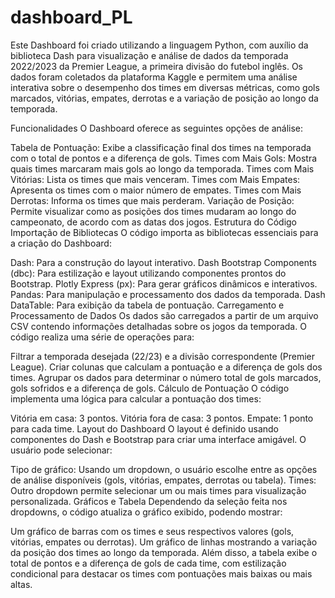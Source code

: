 # dashboard_PL

Este Dashboard foi criado utilizando a linguagem Python, com auxílio da biblioteca Dash para visualização e análise de dados da temporada 2022/2023 da Premier League, a primeira divisão do futebol inglês. Os dados foram coletados da plataforma Kaggle e permitem uma análise interativa sobre o desempenho dos times em diversas métricas, como gols marcados, vitórias, empates, derrotas e a variação de posição ao longo da temporada.

Funcionalidades
O Dashboard oferece as seguintes opções de análise:

Tabela de Pontuação: Exibe a classificação final dos times na temporada com o total de pontos e a diferença de gols.
Times com Mais Gols: Mostra quais times marcaram mais gols ao longo da temporada.
Times com Mais Vitórias: Lista os times que mais venceram.
Times com Mais Empates: Apresenta os times com o maior número de empates.
Times com Mais Derrotas: Informa os times que mais perderam.
Variação de Posição: Permite visualizar como as posições dos times mudaram ao longo do campeonato, de acordo com as datas dos jogos.
Estrutura do Código
Importação de Bibliotecas
O código importa as bibliotecas essenciais para a criação do Dashboard:

Dash: Para a construção do layout interativo.
Dash Bootstrap Components (dbc): Para estilização e layout utilizando componentes prontos do Bootstrap.
Plotly Express (px): Para gerar gráficos dinâmicos e interativos.
Pandas: Para manipulação e processamento dos dados da temporada.
Dash DataTable: Para exibição da tabela de pontuação.
Carregamento e Processamento de Dados
Os dados são carregados a partir de um arquivo CSV contendo informações detalhadas sobre os jogos da temporada. O código realiza uma série de operações para:

Filtrar a temporada desejada (22/23) e a divisão correspondente (Premier League).
Criar colunas que calculam a pontuação e a diferença de gols dos times.
Agrupar os dados para determinar o número total de gols marcados, gols sofridos e a diferença de gols.
Cálculo de Pontuação
O código implementa uma lógica para calcular a pontuação dos times:

Vitória em casa: 3 pontos.
Vitória fora de casa: 3 pontos.
Empate: 1 ponto para cada time.
Layout do Dashboard
O layout é definido usando componentes do Dash e Bootstrap para criar uma interface amigável. O usuário pode selecionar:

Tipo de gráfico: Usando um dropdown, o usuário escolhe entre as opções de análise disponíveis (gols, vitórias, empates, derrotas ou tabela).
Times: Outro dropdown permite selecionar um ou mais times para visualização personalizada.
Gráficos e Tabela
Dependendo da seleção feita nos dropdowns, o código atualiza o gráfico exibido, podendo mostrar:

Um gráfico de barras com os times e seus respectivos valores (gols, vitórias, empates ou derrotas).
Um gráfico de linhas mostrando a variação da posição dos times ao longo da temporada.
Além disso, a tabela exibe o total de pontos e a diferença de gols de cada time, com estilização condicional para destacar os times com pontuações mais baixas ou mais altas.
